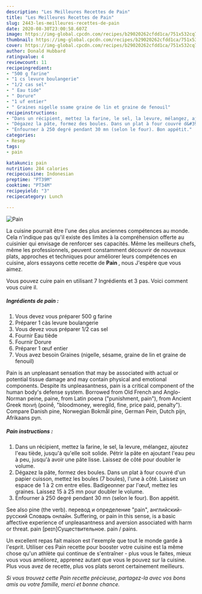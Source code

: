```yaml
---
description: "Les Meilleures Recettes de Pain"
title: "Les Meilleures Recettes de Pain"
slug: 2443-les-meilleures-recettes-de-pain
date: 2020-08-30T23:00:58.607Z
image: https://img-global.cpcdn.com/recipes/b29020262cfdd1ca/751x532cq70/pain-photo-principale-de-la-recette.jpg
thumbnail: https://img-global.cpcdn.com/recipes/b29020262cfdd1ca/751x532cq70/pain-photo-principale-de-la-recette.jpg
cover: https://img-global.cpcdn.com/recipes/b29020262cfdd1ca/751x532cq70/pain-photo-principale-de-la-recette.jpg
author: Donald Hubbard
ratingvalue: 4
reviewcount: 11
recipeingredient:
- "500 g farine"
- "1 cs levure boulangerie"
- "1/2 cas sel"
- " Eau tide"
- " Dorure"
- "1 uf entier"
- " Graines nigelle ssame graine de lin et graine de fenouil"
recipeinstructions:
- "Dans un récipient, mettez la farine, le sel, la levure, mélangez, ajoutez l&#39;eau tiède, jusqu&#39;à qu&#39;elle soit solide. Pétrir la pâte en ajoutant l&#39;eau peu à peu, jusqu&#39;à avoir une pâte lisse. Laissez de côté pour doubler le volume."
- "Dégazez la pâte, formez des boules. Dans un plat à four couvré d&#39;un papier cuisson, mettez les boules (7 boules), l&#39;une à côté. Laissez un espace de 1 à 2 cm entre elles. Badigeonner par l&#39;œuf, mettez les graines. Laissez 15 à 25 mn pour doubler le volume."
- "Enfourner à 250 degré pendant 30 mn (selon le four). Bon appétit."
categories:
- Resep
tags:
- pain

katakunci: pain 
nutrition: 284 calories
recipecuisine: Indonesian
preptime: "PT39M"
cooktime: "PT34M"
recipeyield: "3"
recipecategory: Lunch

---
```



![Pain](https://img-global.cpcdn.com/recipes/b29020262cfdd1ca/751x532cq70/pain-photo-principale-de-la-recette.jpg)

La cuisine pourrait être l'une des plus anciennes compétences au monde. Cela n'indique pas qu'il existe des limites à la compréhension offerte au cuisinier qui envisage de renforcer ses capacités. Même les meilleurs chefs, même les professionnels, peuvent constamment découvrir de nouveaux plats, approches et techniques pour améliorer leurs compétences en cuisine, alors essayons cette recette de <strong> Pain </strong>, nous J'espère que vous aimez.

<!--inarticleads1-->

Vous pouvez cuire pain en utilisant 7 Ingrédients et 3 pas. Voici comment vous cuire il.

##### Ingrédients de pain :

1. Vous devez vous préparer 500 g farine
1. Préparer 1 càs levure boulangerie
1. Vous devez vous préparer 1/2 cas sel
1. Fournir  Eau tiède
1. Fournir  Dorure
1. Préparer 1 œuf entier
1. Vous avez besoin  Graines (nigelle, sésame, graine de lin et graine de fenouil)


Pain is an unpleasant sensation that may be associated with actual or potential tissue damage and may contain physical and emotional components. Despite its unpleasantness, pain is a critical component of the human body&#39;s defense system. Borrowed from Old French and Anglo-Norman peine, paine, from Latin poena (&#34;punishment, pain&#34;), from Ancient Greek ποινή (poinḗ, &#34;bloodmoney, weregild, fine, price paid, penalty&#34;). Compare Danish pine, Norwegian Bokmål pine, German Pein, Dutch pijn, Afrikaans pyn. 

<!--inarticleads2-->

##### Pain instructions :

1. Dans un récipient, mettez la farine, le sel, la levure, mélangez, ajoutez l&#39;eau tiède, jusqu&#39;à qu&#39;elle soit solide. Pétrir la pâte en ajoutant l&#39;eau peu à peu, jusqu&#39;à avoir une pâte lisse. Laissez de côté pour doubler le volume.
1. Dégazez la pâte, formez des boules. Dans un plat à four couvré d&#39;un papier cuisson, mettez les boules (7 boules), l&#39;une à côté. Laissez un espace de 1 à 2 cm entre elles. Badigeonner par l&#39;œuf, mettez les graines. Laissez 15 à 25 mn pour doubler le volume.
1. Enfourner à 250 degré pendant 30 mn (selon le four). Bon appétit.


See also pine (the verb). перевод и определение &#34;pain&#34;, английский-русский Словарь онлайн. Suffering, or pain in this sense, is a basic affective experience of unpleasantness and aversion associated with harm or threat. pain [peɪn]Существительное. pain / pains. 

<!--inarticleads1-->

<p>
Un excellent repas fait maison est l'exemple que tout le monde garde à l'esprit. Utiliser ces Pain recette pour booster votre cuisine est la même chose qu'un athlète qui continue de s'entraîner - plus vous le faites, mieux vous vous améliorez, apprenez autant que vous le pouvez sur la cuisine. Plus vous avez de recette, plus vos plats seront certainement meilleurs.
</p>

<p>
<i>Si vous trouvez cette Pain recette précieuse, partagez-la avec vos bons amis ou votre famille, merci et bonne chance.</i>
</p>
